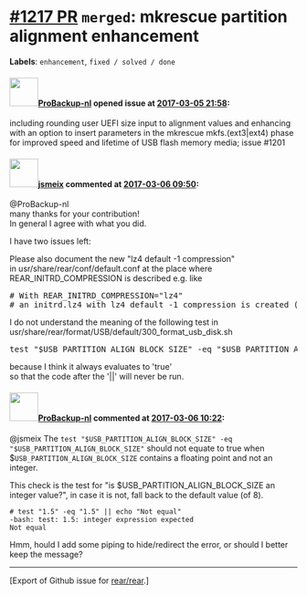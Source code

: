 [\#1217 PR](https://github.com/rear/rear/pull/1217) `merged`: mkrescue partition alignment enhancement
======================================================================================================

**Labels**: `enhancement`, `fixed / solved / done`

#### <img src="https://avatars.githubusercontent.com/u/515451?u=4f985fa15d087babc5049c337be90b42b56c8b8b&v=4" width="50">[ProBackup-nl](https://github.com/ProBackup-nl) opened issue at [2017-03-05 21:58](https://github.com/rear/rear/pull/1217):

including rounding user UEFI size input to alignment values and
enhancing with an option to insert parameters in the mkrescue
mkfs.(ext3|ext4) phase for improved speed and lifetime of USB flash
memory media; issue \#1201

#### <img src="https://avatars.githubusercontent.com/u/1788608?u=925fc54e2ce01551392622446ece427f51e2f0ce&v=4" width="50">[jsmeix](https://github.com/jsmeix) commented at [2017-03-06 09:50](https://github.com/rear/rear/pull/1217#issuecomment-284349785):

@ProBackup-nl  
many thanks for your contribution!  
In general I agree with what you did.

I have two issues left:

Please also document the new "lz4 default -1 compression"  
in usr/share/rear/conf/default.conf at the place where  
REAR\_INITRD\_COMPRESSION is described e.g. like

<pre>
# With REAR_INITRD_COMPRESSION="lz4"
# an initrd.lz4 with lz4 default -1 compression is created (fast speed but less compression).
</pre>

I do not understand the meaning of the following test in  
usr/share/rear/format/USB/default/300\_format\_usb\_disk.sh

<pre>
test "$USB_PARTITION_ALIGN_BLOCK_SIZE" -eq "$USB_PARTITION_ALIGN_BLOCK_SIZE" || ...
</pre>

because I think it always evaluates to 'true'  
so that the code after the '||' will never be run.

#### <img src="https://avatars.githubusercontent.com/u/515451?u=4f985fa15d087babc5049c337be90b42b56c8b8b&v=4" width="50">[ProBackup-nl](https://github.com/ProBackup-nl) commented at [2017-03-06 10:22](https://github.com/rear/rear/pull/1217#issuecomment-284357408):

@jsmeix The
`test "$USB_PARTITION_ALIGN_BLOCK_SIZE" -eq "$USB_PARTITION_ALIGN_BLOCK_SIZE"`
should not equate to true when $`USB_PARTITION_ALIGN_BLOCK_SIZE`
contains a floating point and not an integer.

This check is the test for "is $USB\_PARTITION\_ALIGN\_BLOCK\_SIZE an
integer value?", in case it is not, fall back to the default value (of
8).

    # test "1.5" -eq "1.5" || echo "Not equal"
    -bash: test: 1.5: integer expression expected
    Not equal

Hmm, hould I add some piping to hide/redirect the error, or should I
better keep the message?

------------------------------------------------------------------------

\[Export of Github issue for
[rear/rear](https://github.com/rear/rear).\]
